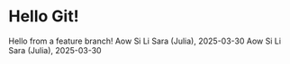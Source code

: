 # Hello Git!
Hello from a feature branch!
Aow Si Li Sara (Julia), 2025-03-30
Aow Si Li Sara (Julia), 2025-03-30
